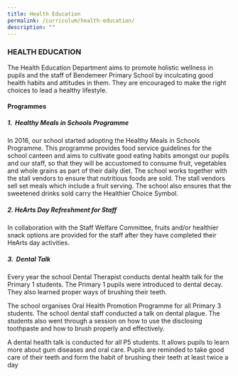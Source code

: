 ```yaml
---
title: Health Education
permalink: /curriculum/health-education/
description: ""
---
```

### HEALTH EDUCATION

The Health Education Department aims to promote holistic wellness in pupils and the staff of Bendemeer Primary School by inculcating good health habits and attitudes in them. They are encouraged to make the right choices to lead a healthy lifestyle.

  

#### Programmes

##### 1\.  Healthy Meals in Schools Programme

In 2016, our school started adopting the Healthy Meals in Schools Programme. This programme provides food service guidelines for the school canteen and aims to cultivate good eating habits amongst our pupils and our staff, so that they will be accustomed to consume fruit, vegetables and whole grains as part of their daily diet. The school works together with the stall vendors to ensure that nutritious foods are sold. The stall vendors sell set meals which include a fruit serving. The school also ensures that the sweetened drinks sold carry the Healthier Choice Symbol.  


##### 2\. HeArts Day Refreshment for Staff

In collaboration with the Staff Welfare Committee, fruits and/or healthier snack options are provided for the staff after they have completed their HeArts day activities.

##### 3\.  Dental Talk

Every year the school Dental Therapist conducts dental health talk for the Primary 1 students. The Primary 1 pupils were introduced to dental decay. They also learned proper ways of brushing their teeth.

The school organises Oral Health Promotion Programme for all Primary 3 students. The school dental staff conducted a talk on dental plague. The students also went through a session on how to use the disclosing toothpaste and how to brush properly and effectively.  

A dental health talk is conducted for all P5 students. It allows pupils to learn more about gum diseases and oral care. Pupils are reminded to take good care of their teeth and form the habit of brushing their teeth at least twice a day